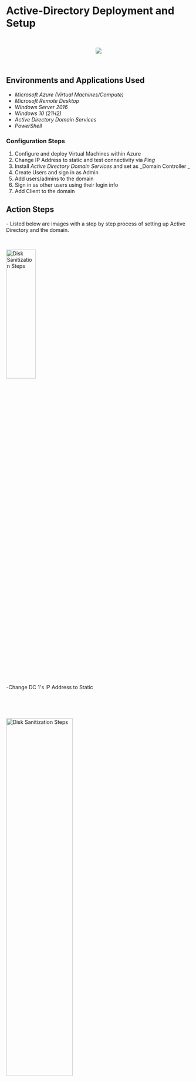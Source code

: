 # Active-Directory Deployment and Setup
&emsp;
<p align="center">
<img src="https://imgur.com/6VrviHv.png alt="Microsoft Active Directory Logo"/>
</p>
&emsp;  
&emsp;
&emsp;
&emsp;                                                                           
<h2>Environments and Applications Used</h2>

- _Microsoft Azure (Virtual Machines/Compute)_
- _Microsoft Remote Desktop_
- _Windows Server 2016_
- _Windows 10 (21H2)_                    
- _Active Directory Domain Services_
- _PowerShell_
                                           

<h3> Configuration Steps</h3>

1. Configure and deploy Virtual Machines within Azure                                                                          
2. Change IP Address to static and test connectivity via _Ping_                                                                          
3. Install _Active Directory Domain Services_ and set as _Domain Controller _                                                               
4. Create Users and sign in as Admin
5. Add users/admins to the domain                                                                             
5. Sign in as other users using their login info
5. Add Client to the domain
                                                                                      
                                                                            
<h2>Action Steps</h2>
</p>
 - Listed below are images with a step by step process of setting up Active Directory and the domain.
                                                                             
&emsp;

<img src=https://imgur.com/B17d1fy.png height="30%" width="40%" alt="Disk Sanitization Steps"/>
</p>
<p>
-Change DC 1's IP Address to Static
   </p>
<br />

&emsp; 
&emsp;
&emsp;  

<img src=https://imgur.com/rhxaKVb.png   height="50%" width="60%" alt="Disk Sanitization Steps"/>


-Pinged DC1's private IP address to check connectivity and no reply. 

</p>
<br />

&emsp; 
&emsp;
&emsp;


<img src=https://imgur.com/KrzpTRO.png height="40%" width="50%" alt="Disk Sanitization Steps"/>
  
 

  -DC1 Ping is online. Enabled Firewall settings on DC 1. 
   </p>
<br />


&emsp; 
&emsp;
&emsp;
 
 
 
<img src =https://imgur.com/FH0Hrlo.png height="45%" width="60%" alt="Disk Sanitization Steps"/>

  -Installed Active Directory Domain Services and Set as Domain Controller
   </p>
<br />


&emsp; 
&emsp;
&emsp;
 
 
 
<img src=https://imgur.com/lhjat99.png height="40%" width="50%" alt="Disk Sanitization Steps"/>

 -New User Created

   </p>
<br />


&emsp; 
&emsp;
&emsp;


<img src= https://imgur.com/OIvWAs2.png height="40%" width="50%" alt="Disk Sanitization Steps"/>

- Assigned John Smith to "Admin User"

   </p>
<br />


&emsp; 
&emsp;
&emsp;


 <img src= https://imgur.com/Om1Zfi2.png height="40%" width="50%" alt="Disk Sanitization Steps"/>

-Signed on as new admin user on Client 1. 
&emsp;
&emsp; 
&emsp;
&emsp;

After assigning the new created user to Domain Admins, the user now has login access on this device. 

  </p>
<br />


&emsp; 
&emsp;
&emsp;
&emsp; 
&emsp;
&emsp;

<img src= https://imgur.com/Xqi1zI2.png  height="30%" width="45%" alt="Disk Sanitization Steps"/>

-Changed  Client 1's DNS settings to DC1's private IP address. {Network Settings -- Change Adapters -- DNS Servers}
First in Azure I went  to my Domain Controller and got the private IP address from IP Configuration settings. Next, Client 1's DNS Server was changed to DC1's address so that it could connected to the domain.                                                                                              
                                                                                         

  </p>
<br />


&emsp; 
&emsp;
&emsp;

<img src=https://imgur.com/ajuLOn6.png  height="40%" width="50%" alt="Disk Sanitization Steps"/>

-Added Client 1 to the domain network -Changing Client 1's DNS settings and restarting the machine above, 
allowed the client to be added to the domain since it as the same address as DC 1's private network. 







**https://github.com/daltonsjones98**
 
